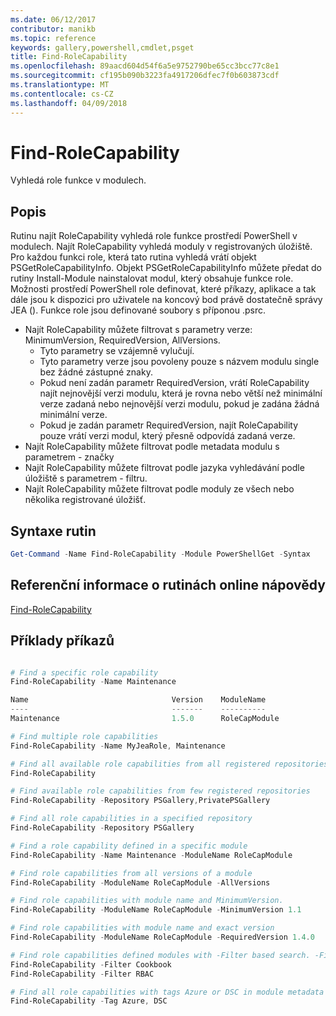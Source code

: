 ```yaml
---
ms.date: 06/12/2017
contributor: manikb
ms.topic: reference
keywords: gallery,powershell,cmdlet,psget
title: Find-RoleCapability
ms.openlocfilehash: 89aacd604d54f6a5e9752790be65cc3bcc77c8e1
ms.sourcegitcommit: cf195b090b3223fa4917206dfec7f0b603873cdf
ms.translationtype: MT
ms.contentlocale: cs-CZ
ms.lasthandoff: 04/09/2018
---
```

# <a name="find-rolecapability"></a>Find-RoleCapability

Vyhledá role funkce v modulech.

## <a name="description"></a>Popis
Rutinu najít RoleCapability vyhledá role funkce prostředí PowerShell v modulech. Najít RoleCapability vyhledá moduly v registrovaných úložiště.
Pro každou funkci role, která tato rutina vyhledá vrátí objekt PSGetRoleCapabilityInfo. Objekt PSGetRoleCapabilityInfo můžete předat do rutiny Install-Module nainstalovat modul, který obsahuje funkce role.
Možnosti prostředí PowerShell role definovat, které příkazy, aplikace a tak dále jsou k dispozici pro uživatele na koncový bod právě dostatečně správy JEA (). Funkce role jsou definované soubory s příponou .psrc.

- Najít RoleCapability můžete filtrovat s parametry verze: MinimumVersion, RequiredVersion, AllVersions.
  - Tyto parametry se vzájemně vylučují.
  - Tyto parametry verze jsou povoleny pouze s názvem modulu single bez žádné zástupné znaky.
  - Pokud není zadán parametr RequiredVersion, vrátí RoleCapability najít nejnovější verzi modulu, která je rovna nebo větší než minimální verze zadaná nebo nejnovější verzi modulu, pokud je zadána žádná minimální verze.
  - Pokud je zadán parametr RequiredVersion, najít RoleCapability pouze vrátí verzi modul, který přesně odpovídá zadaná verze.
- Najít RoleCapability můžete filtrovat podle metadata modulu s parametrem - značky
- Najít RoleCapability můžete filtrovat podle jazyka vyhledávání podle úložiště s parametrem - filtru.
- Najít RoleCapability můžete filtrovat podle moduly ze všech nebo několika registrované úložišť.

## <a name="cmdlet-syntax"></a>Syntaxe rutin
```powershell
Get-Command -Name Find-RoleCapability -Module PowerShellGet -Syntax
```

## <a name="cmdlet-online-help-reference"></a>Referenční informace o rutinách online nápovědy

[Find-RoleCapability](http://go.microsoft.com/fwlink/?LinkId=718029)

## <a name="example-commands"></a>Příklady příkazů
```powershell

# Find a specific role capability
Find-RoleCapability -Name Maintenance

Name                                Version    ModuleName                          Repository
----                                -------    ----------                          ----------
Maintenance                         1.5.0      RoleCapModule                       PrivatePSGallery

# Find multiple role capabilities
Find-RoleCapability -Name MyJeaRole, Maintenance

# Find all available role capabilities from all registered repositories
Find-RoleCapability

# Find available role capabilities from few registered repositories
Find-RoleCapability -Repository PSGallery,PrivatePSGallery

# Find all role capabilities in a specified repository
Find-RoleCapability -Repository PSGallery

# Find a role capability defined in a specific module
Find-RoleCapability -Name Maintenance -ModuleName RoleCapModule

# Find role capabilities from all versions of a module
Find-RoleCapability -ModuleName RoleCapModule -AllVersions

# Find role capabilities with module name and MinimumVersion.
Find-RoleCapability -ModuleName RoleCapModule -MinimumVersion 1.1

# Find role capabilities with module name and exact version
Find-RoleCapability -ModuleName RoleCapModule -RequiredVersion 1.4.0

# Find role capabilities defined modules with -Filter based search. -Filter searches in description and module names
Find-RoleCapability -Filter Cookbook
Find-RoleCapability -Filter RBAC

# Find all role capabilities with tags Azure or DSC in module metadata
Find-RoleCapability -Tag Azure, DSC

```